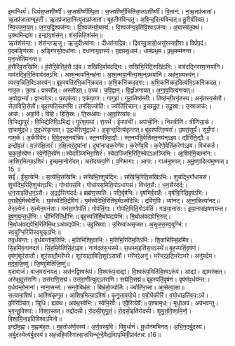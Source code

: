 

  
इ॒मान्धियं॑। धियं॑स॒प्तशी॑र्ष्णीं। स॒प्तशी॑र्ष्णीम्पि॒ता। स॒प्तशी॑र्ष्णी॒मिति॑स॒प्तऽशी॑र्ष्णीं। पि॒तान॑:। न॒ऋ॒तप्र॑जातां। ऋ॒तप्र॑जाताम्बृह॒तीं। ऋ॒तप्र॑जाता॒मित्यृ॒तऽप्र॑जातां। बृ॒ह॒तीम॑विन्दतु। अ॒वि॒न्द॒दित्य॑विन्दत्॥ तु॒रीयं॑स्वित्। स्वि॒ज्ज॒न॒य॒त्। ज॒न॒य॒द्वि॒श्वज॑न्य:। वि॒श्वज॑न्यो॒यस्य॑:। वि॒श्वज॑न्य॒इति॑वि॒श्वऽज॑न्य:। अ॒यास्य॑उ॒क्थं। उ॒क्थमिन्द्रा॑य। इन्द्रा॑य॒शंस॑न्। शंस॒न्निति॒शंस॑न्॥  
ऋ॒तंशंस॑न्त:। शंस॑न्तऋ॒जु। ऋ॒जुदीध्या॑ना:। दीध्या॑नादि॒व:। दि॒वस्पु॒त्रासो॒असु॑रस्यवी॒राः॥ विप्रं॑प॒दं। प॒दमङ्गि॑रस:। अङ्गि॑रसो॒दधा॑ना:। दधा॑नाय॒ज्ञस्य॑। य॒ज्ञस्य॒धाम॑। धाम॑प्रथ॒मं। प्र॒थ॒मम्म॑नन्त। म॒न॒न्तेति॑मनन्त॥  
हं॒सैरि॑व॒सखि॑भि:। हं॒सैरि॒वेति॑हं॒सै:ऽइ॑व। सखि॑भि॒र्वाव॑दद्भि:। सखि॑भि॒रिति॒सखि॑ऽभि:। वाव॑दद्भिरश्म॒न्मया॑नि। वाव॑दद्भि॒रि॒तिवाव॑दत्ऽभि:। अश्म॒न्मया॑नि॒नह॑ना। अ॒श्म॒न्मया॒नीत्य॒श्म॒न्ऽमया॑नि। अह॑ना॒व्यस्य॑न्। व्यस्य॒न्निति॒विऽअस्य॑न्॥ बृह॒स्पति॑रभि॒कनि॑क्रदत्। अ॒भि॒कनि॑क्रद॒द्गा:। अ॒भि॒कनि॑क्रद॒दित्य॑भि॒ऽकनि॑क्रदत्। गाउ॒त। उ॒तप्र। प्रास्तौ॑त्। अस्तौ॑उत्। उच्च॑। च॒वि॒द्वान्। वि॒द्वाँअ॑गायत्। अ॒गा॒य॒दित्य॑गायत्॥  
अ॒वोद्वाभ्यां॑। द्वाभ्यां॑प॒र:। प॒रएक॑या। एक॑या॒गा:। गागुहा॑। गुहा॒तिष्ठ॑न्ती:। तिष्ठ॑न्ती॒रनृ॑तस्य। अनृ॑तस्य॒सेतौ॑। सेता॒विति॒सेतौ॑॥ बृह॒स्पति॒स्तम॑सि। तम॑सि॒ज्योति॑:। ज्योति॑रि॒च्छन्। इ॒च्छन्नु॒त। उदु॒स्रा:। उ॒स्राआक॑:। आक॑:। अक॒र्वि। विहि। हिति॒स्र:। ति॒स्रआ॑व:। आ॒व॒रित्या॑व:॥  
वि॒भिद्या॒पुरं॑। वि॒भिद्येति॑वि॒ऽभिद्य॑। पुरं॑श॒यथा॑। श॒यथें॑। ई॒मपा॑चीं। अपा॑चीं॒नि:। निस्त्रीणि॑। त्रीणि॑सा॒कं। सा॒कमु॑द॒धे। उ॒द॒धेर॑कृन्तत्। उ॒द॒धेरित्यु॑द॒ऽधे। अ॒कृ॒न्त॒दित्य॑कृन्तत्॥ बृह॒स्पति॑रु॒षसं॑। उ॒षसं॒सूर्यं॑। सूर्यं॒गां। गाम॒र्कं। अ॒र्कंवि॑वेद। वि॒वे॒द॒स्त॒नय॑न्निव। स्त॒नय॑न्निव॒द्यौ:। स्त॒नय॑न्नि॒वेति॑स्त॒नय॑न्ऽइव। द्यौरिति॒द्यौ:॥  
इन्द्रो॑व॒लं। व॒लंर॑क्षि॒तारं॑। र॒क्षि॒तारं॒दुघा॑नां। दुघा॑नाङ्क॒रेणे॑व। क॒रेणे॑व॒वि। क॒रेणे॒वेति॑क॒रेण॑ऽइव। विच॑कर्त। च॒क॒र्ता॒रवे॑ण। रवे॒णेति॒रवे॑ण॥ स्वेदा॑ञ्जिभिरा॒शिरं॑। स्वेदा॑ञ्जिभि॒रिति॒स्वेद॑ऽअञ्जिभि:। आ॒शिर॑मि॒च्छमा॑न:। आ॒शिर॒मित्या॒ऽशिरं॑। इ॒च्छमा॒नोरो॑दत्। अरो॑दयत्प॒णिं। प॒णिमागा:। आगा:। गाअ॑मुष्णात्। अ॒मु॒ष्णा॒दित्य॑मुष्णात्॥ 15 ॥  
सईं॑। ईं॒स॒त्येभि॑:। स॒त्येभि॒सखि॑भि:। सखि॑भि॒श्शुच॑द्भि:। सखि॑भि॒रिति॒सखि॑ऽभि:। शुच॑द्भि॒र्गोधा॑यसं। शुच॑द्भि॒रिति॒शुच॑त्ऽभि:। गोधा॑यसं॒वि। गोधा॑यस॒मिति॒गोऽधा॑यसं। विध॑न॒सै:। ध॒न॒सैर॑दर्द:। ध॒न॒साइति॑ध॒न॒ऽसै:। अ॒द॒र्द॒रित्य॑दर्द:॥ ब्रह्म॑ण॒स्पति॑:। पति॒र्वृष॑भि:। वृष॑भिर्व॒राहै॑:। वृष॑भि॒रिति॒वृष॑ऽभि:। व॒राहै॑र्घ॒र्मस्वेदे॑भि:। घ॒र्मस्वे॑देभि॒र्द्रवि॑णं। घ॒र्मस्वे॑देभि॒रिति॑घ॒र्मऽस्वे॑देभि:। द्रवि॑णं॒वि। व्या॑नट्। आ॒ना॒ळित्या॑नट्॥  
तेस॒त्येन॑। स॒त्येन॒मन॑सा। मन॑सा॒गोप॑तिं। गोप॑तिं॒गा:। गोप॑ति॒मिति॒गोऽप॑तिं। गाइ॑या॒नास॑:। इ॒या॒नास॑इषणयन्त। इ॒ष॒ण॒य॒न्त॒धी॒भि:। धी॒भिरिति॑धी॒भि:॥ बृह॒स्पति॑र्मि॒थोव॑द्यपेभि:। मि॒थोअ॑वद्यपेभि॒रुत्। मि॒थोअ॑वद्यपेभि॒रिति॑मि॒थ:ऽअ॑वद्यपेभि:। उदु॒स्रिया॑:। उ॒स्रिया॑असृजत। अ॒सृ॒ज॒त॒स्व॒युग्भि॑:। स्व॒युग्भि॒रिति॑स्व॒युक्ऽभि॑:॥  
तंव॒र्धय॑न्त:। व॒र्धय॑न्तोम॒तिभि॑:। म॒तिभि॑श्शि॒वाभि॑:। म॒तिभि॒रिति॑म॒तिऽभि॑:। शि॒वाभि॑स्सिं॒हमि॑व। सिं॒हमि॑व॒नान॑दतं। सिं॒हमि॒वेति॑सिं॒हंऽइ॑व। नान॑दतंस॒धस्थे॑। स॒धस्थ॒इति॑स॒धऽस्थे॑॥ बृह॒स्पतिं॒वृष॑णं। वृष॑णं॒शूर॑सातौ। शूर॑सातौ॒भरे॑भरे। शूर॑साता॒विति॒शूर॑ऽसातौ। भरे॑भरे॒अनु॑। भरे॑भर॒इति॒भरे॑ऽभरे। अनु॑मदेम। म॒दे॒म॒जि॒ष्णुं। जि॒ष्णुमिति॑जि॒ष्णुं॥  
य॒दावाजं॑। वाज॒मस॑नयत्। अस॑नद्वि॒श्वरू॑पं। वि॒श्वरू॑प॒माद्यां। वि॒श्वरू॑प॒मिति॑वि॒श्वऽरू॑पं। आद्यां। द्यामरु॑क्षत्। अरु॑क्ष॒दुत्त॑राणि। उत्त॑राणि॒सद्म॑। उत्त॑रा॒णीत्युत्ऽत॑राणि। सद्मेति॒सद्म॑॥ बृह॒स्पतिं॒वृष॑णं। वृष॑णंव॒र्धय॑न्त:। व॒र्धय॑न्तो॒नाना॑। नाना॒सन्त॑:। सन्तो॒बिभ्र॑त:। बिभ्र॑तो॒ज्योति॑:। ज्योति॑रा॒सा। आ॒सेत्या॒सा॥  
स॒त्यामा॒शिषं॑। आ॒शिषं॑कृणुत। आ॒शिष॒मित्या॒ऽशिषं॑। कृ॒णु॒ता॒व॒यो॒धै। व॒यो॒धैकी॒रिं। व॒यो॒धाइति॑व॒य॒:ऽधै। की॒रिञ्चि॑त्। चि्॒धि। ह्यव॑थ। अव॑थ॒स्वेभि॑:। स्वेभि॒रेवै॑:। एवै॒रित्येवै॑:॥ प॒श्चामृध॑:। मृधो॒अप॑। अप॑भवन्तु। भ॒व॒न्तु॒विश्वा॑:। विश्वा॒स्तत्। तद्रो॑दसी। रो॒द॒सी॒शृ॒णु॒तं॒। रो॒द॒सी॒इति॑रोदसी। शृ॒णु॒तं॒वि॒श्व॒मि॒न्वे॒। वि॒श्व॒मि॒न्व॒इति॑विश्वऽमिन्वे॥  
इन्द्रो॑म॒ह्ना। म॒ह्नाम॑ह॒त:। म॒ह॒तोअ॑र्ण॒वस्य॑। अ॒र्ण॒वस्य॒वि। विमू॒र्धानं॑। मू॒र्धान॑मभिनत्। अ॒भि॒न॒दर्बु॒दस्य॑। अ॒र्बु॒दस्येत्य॑र्बु॒दस्य॑॥ अह॒न्नहि॒मरि॑णात्स॒प्तसिन्धू॑न्दे॒वैर्द्या॑वापृथिवी॒प्राव॑तन्न:॥16॥  
